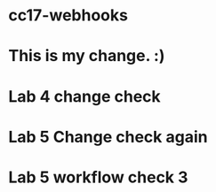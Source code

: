 # cc17-webhooks
# This is my change. :)
# Lab 4 change check
# Lab 5 Change check again
# Lab 5 workflow check 3
